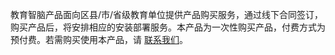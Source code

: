教育智脑产品面向区县/市/省级教育单位提供产品购买服务，通过线下合同签订，购买产品后，将安排相应的安装部署服务。本产品为一次性购买产品，付费方式为预付费。若需购买使用本产品，请 [联系我们](https://cloud.tencent.com/apply/p/bzjyg4wz9wm)。
